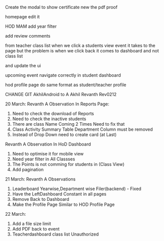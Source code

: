 Create the modal to show certificate new the pdf proof 


<!-- #teacher profile -> class assigned should be section name -->

<!-- #teacher profile remove Teacher ID from bottom -->

<!-- #student dashboard ->upcoming events backbutton -->

<!-- #teacher dashboard events list Invalid Date -->

homepage edit it

HOD MAM add year filter

add review comments

from teacher class list when we click a students view event it takes to the page but the problem is when we click back it comes to dashboard and not class list

<!-- student upcoming event back button  -->
and update the ui

upcoming event navigate correctly in student dashboard

hod profile page do same format as student/teacher profile

<!-- password show/hide icon -->

<!-- #add upcoming evnts for faculty also  -->


CHANGE GIT
AkhilAndroid to A Akhil
Revanth Rev0212


20 March:
Revanth A Observation In Reports Page:

1. Need to check the download of Reports
2. Need to check the inactive students
3. There are class Name Coming 2 Times Need to fix that
4. Class Activity Summary Table Department Column must be removed
5. Instead of Drop Down need to create card (at Last)

Revanth A Observation In HoD Dashboard

1. Need to optimise it for mobile view
2. Need year filter in All Classses
3. The Points is not comming for students in (Class View)
4. Add pagination


21 March:
Revanth A Observations 
1. Leaderboard Yearwise,Department wise Filer(backend) - Fixed
2. Have the LeftDashboard Constant in all pages
3. Remove Back to Dashboard
4. Make the Profile Page Similar to HOD Profile Page

22 March:
1. Add a file size limit
2. Add PDF back to event
3. Teacherdashboard class list Unauthorized
